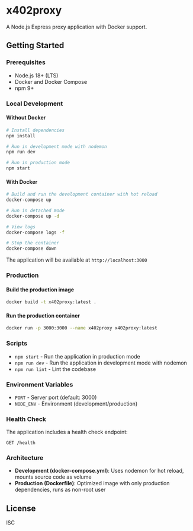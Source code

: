# x402proxy

A Node.js Express proxy application with Docker support.

## Getting Started

### Prerequisites

- Node.js 18+ (LTS)
- Docker and Docker Compose
- npm 9+

### Local Development

#### Without Docker

```bash
# Install dependencies
npm install

# Run in development mode with nodemon
npm run dev

# Run in production mode
npm start
```

#### With Docker

```bash
# Build and run the development container with hot reload
docker-compose up

# Run in detached mode
docker-compose up -d

# View logs
docker-compose logs -f

# Stop the container
docker-compose down
```

The application will be available at `http://localhost:3000`

### Production

#### Build the production image

```bash
docker build -t x402proxy:latest .
```

#### Run the production container

```bash
docker run -p 3000:3000 --name x402proxy x402proxy:latest
```

### Scripts

- `npm start` - Run the application in production mode
- `npm run dev` - Run the application in development mode with nodemon
- `npm run lint` - Lint the codebase

### Environment Variables

- `PORT` - Server port (default: 3000)
- `NODE_ENV` - Environment (development/production)

### Health Check

The application includes a health check endpoint:

```
GET /health
```

### Architecture

- **Development (docker-compose.yml)**: Uses nodemon for hot reload, mounts source code as volume
- **Production (Dockerfile)**: Optimized image with only production dependencies, runs as non-root user

## License

ISC

